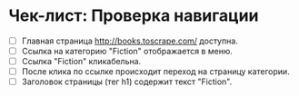# Чек-лист: Проверка навигации

- [ ] Главная страница http://books.toscrape.com/ доступна.  
- [ ] Ссылка на категорию "Fiction" отображается в меню.  
- [ ] Ссылка "Fiction" кликабельна.  
- [ ] После клика по ссылке происходит переход на страницу категории.  
- [ ] Заголовок страницы (тег h1) содержит текст "Fiction".